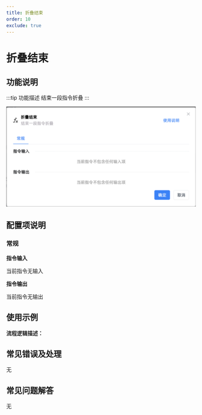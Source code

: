 ```yaml
---
title: 折叠结束
order: 10
exclude: true
---
```


# 折叠结束

## 功能说明

:::tip 功能描述
结束一段指令折叠
:::

![折叠结束](../../assets/折叠结束_command.png)

## 配置项说明

### 常规

**指令输入**

当前指令无输入


**指令输出**

当前指令无输出


## 使用示例

**流程逻辑描述：** 

## 常见错误及处理

无

## 常见问题解答

无

